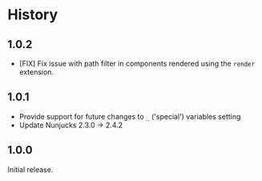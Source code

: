 # History

## 1.0.2

* [FIX] Fix issue with path filter in components rendered using the `render` extension.

## 1.0.1

* Provide support for future changes to `_` ('special') variables setting
* Update Nunjucks 2.3.0 -> 2.4.2

## 1.0.0

Initial release.

